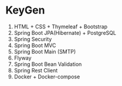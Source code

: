 # KeyGen 

1. HTML + CSS + Thymeleaf + Bootstrap
2. Spring Boot JPA(Hibernate) + PostgreSQL
3. Spring Security
4. Spring Boot MVC
5. Spring Boot Main (SMTP)
6. Flyway
7. Spring Boot Bean Validation
8. Spring Rest Client
9. Docker + Docker-compose
